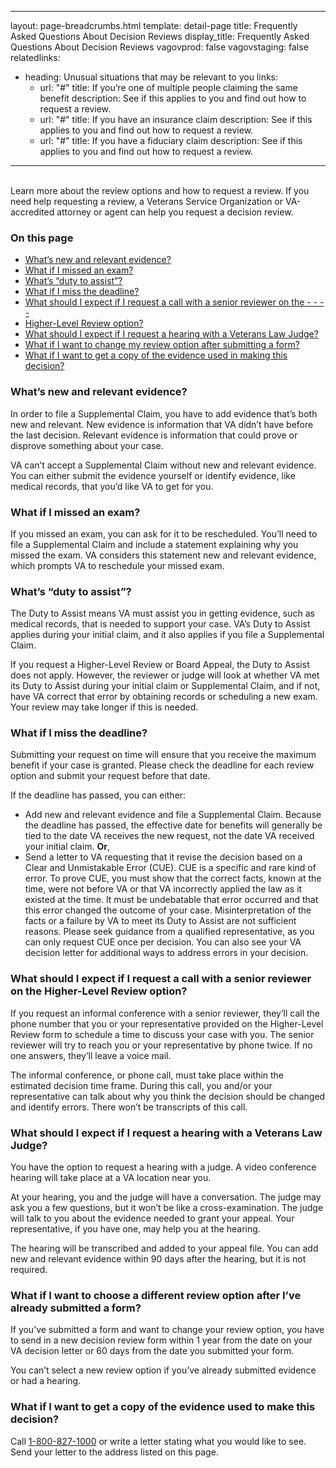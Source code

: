 ---
layout: page-breadcrumbs.html
template: detail-page
title: Frequently Asked Questions About Decision Reviews
display_title: Frequently Asked Questions About Decision Reviews
vagovprod: false
vagovstaging: false
relatedlinks:
  - heading: Unusual situations that may be relevant to you
    links:
    - url: "#"
      title: If you’re one of multiple people claiming the same benefit
      description: See if this applies to you and find out how to request a review.
    - url: "#"
      title: If you have an insurance claim
      description: See if this applies to you and find out how to request a review.
    - url: "#"
      title: If you have a fiduciary claim
      description: See if this applies to you and find out how to request a review.              
------
<br>
<div itemprop="description" class="va-introtext">
Learn more about the review options and how to request a review. If you need help requesting a review, a Veterans Service Organization or VA-accredited attorney or agent can help you request a decision review. 
</div>

### On this page
- <a href ="#">What’s new and relevant evidence?</a>
- <a href ="#">What if I missed an exam?</a>
- <a href ="#">What’s “duty to assist”?</a>
- <a href ="#">What if I miss the deadline?</a>
- <a href ="#">What should I expect if I request a call with a senior reviewer on the - - - - </a>
- <a href ="#">Higher-Level Review option?</a>
- <a href ="#">What should I expect if I request a hearing with a Veterans Law Judge?</a>
- <a href ="#">What if I want to change my review option after submitting a form?</a>
- <a href ="#">What if I want to get a copy of the evidence used in making this decision?</a>

<section class="usa-grid usa-grid-full">
  <div class="va-h-ruled--stars"></div>
</section>

### What’s new and relevant evidence?
In order to file a Supplemental Claim, you have to add evidence that’s both new and relevant. New evidence is information that VA didn’t have before the last decision. Relevant evidence is information that could prove or disprove something about your case. 

VA can’t accept a Supplemental Claim without new and relevant evidence. You can either submit the evidence yourself or identify evidence, like medical records, that you’d like VA to get for you.

### What if I missed an exam?
If you missed an exam, you can ask for it to be rescheduled. You’ll need to file a Supplemental Claim and include a statement explaining why you missed the exam. VA considers this statement new and relevant evidence, which prompts VA to reschedule your missed exam.

### What’s “duty to assist”?
The Duty to Assist means VA must assist you in getting evidence, such as medical records, that is needed to support your case. VA’s Duty to Assist applies during your initial claim, and it also applies if you file a Supplemental Claim.

If you request a Higher-Level Review or Board Appeal, the Duty to Assist does not apply. However, the reviewer or judge will look at whether VA met its Duty to Assist during your initial claim or Supplemental Claim, and if not, have VA correct that error by obtaining records or scheduling a new exam. Your review may take longer if this is needed.

### What if I miss the deadline?
Submitting your request on time will ensure that you receive the maximum benefit if your case is granted. Please check the deadline for each review option and submit your request before that date. 

If the deadline has passed, you can either: 
- Add new and relevant evidence and file a Supplemental Claim. Because the deadline has passed, the effective date for benefits will generally be tied to the date VA receives the new request, not the date VA received your initial claim. __Or__,
- Send a letter to VA requesting that it revise the decision based on a Clear and Unmistakable Error (CUE). CUE is a specific and rare kind of error. To prove CUE, you must show that the correct facts, known at the time, were not before VA or that VA incorrectly applied the law as it existed at the time. It must be undebatable that error occurred and that this error changed the outcome of your case. Misinterpretation of the facts or a failure by VA to meet its Duty to Assist are not sufficient reasons. Please seek guidance from a qualified representative, as you can only request CUE once per decision.  You can also see your VA decision letter for additional ways to address errors in your decision.

### What should I expect if I request a call with a senior reviewer on the Higher-Level Review option?  

If you request an informal conference with a senior reviewer, they’ll call the phone number that you or your representative provided on the Higher-Level Review form to schedule a time to discuss your case with you. The senior reviewer will try to reach you or your representative by phone twice. If no one answers, they’ll leave a voice mail. 

The informal conference, or phone call, must take place within the estimated decision time frame. During this call, you and/or your representative can talk about why you think the decision should be changed and identify errors. There won’t be transcripts of this call.

### What should I expect if I request a hearing with a Veterans Law Judge?  
You have the option to request a hearing with a judge. A video conference hearing will take place at a VA location near you. 

At your hearing, you and the judge will have a conversation. The judge may ask you a few questions, but it won’t be like a cross-examination. The judge will talk to you about the evidence needed to grant your appeal. Your representative, if you have one, may help you at the hearing.

The hearing will be transcribed and added to your appeal file. You can add new and relevant evidence within 90 days after the hearing, but it is not required.

### What if I want to choose a different review option after I’ve already submitted a form?

If you’ve submitted a form and want to change your review option, you have to send in a new decision review form within 1 year from the date on your VA decision letter or 60 days from the date you submitted your form. 

You can’t select a new review option if you’ve already submitted evidence or had a hearing.

### What if I want to get a copy of the evidence used to make this decision?

Call <a href="tel:+1phonenumber">1-800-827-1000</a> or write a letter stating what you would like to see. Send your letter to the address listed on this page.

